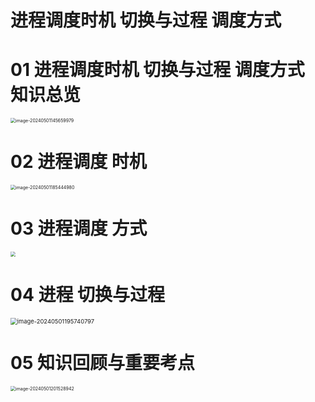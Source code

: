 # 进程调度时机 切换与过程 调度方式



# 01 进程调度时机 切换与过程 调度方式 知识总览

<img src="https://cvp.oss-cn-shanghai.aliyuncs.com/picgo/202405011457101.png" alt="image-20240501145659979" style="zoom:50%;" />



# 02 进程调度 时机

<img src="https://cvp.oss-cn-shanghai.aliyuncs.com/picgo/202405011854386.png" alt="image-20240501185444980" style="zoom:50%;" />



# 03 进程调度 方式

<img src="https://cvp.oss-cn-shanghai.aliyuncs.com/picgo/202405011919602.png" style="zoom:50%;" />



# 04 进程 切换与过程

<img src="https://cvp.oss-cn-shanghai.aliyuncs.com/picgo/202405011957940.png" alt="image-20240501195740797" style="zoom: 67%;" />



# 05 知识回顾与重要考点

<img src="https://cvp.oss-cn-shanghai.aliyuncs.com/picgo/202405012015069.png" alt="image-20240501201528942" style="zoom:50%;" />